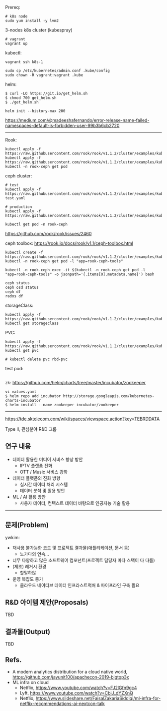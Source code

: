 Prereq:
```
# k8s node
sudo yum install -y lvm2

```

3-nodes k8s cluster (kubespray)
```
# vagrant
vagrant up
```

kubectl:
```
vagrant ssh k8s-1

sudo cp /etc/kubernetes/admin.conf .kube/config
sudo chown -R vagrant:vagrant .kube
```

helm:
```
$ curl -LO https://git.io/get_helm.sh
$ chmod 700 get_helm.sh
$ ./get_helm.sh

helm init --history-max 200
```
https://medium.com/@madeeshafernando/error-release-name-failed-namespaces-default-is-forbidden-user-99b3b6cb2720

----

Rook:
```
kubectl apply -f https://raw.githubusercontent.com/rook/rook/v1.1.2/cluster/examples/kubernetes/ceph/common.yaml
kubectl apply -f https://raw.githubusercontent.com/rook/rook/v1.1.2/cluster/examples/kubernetes/ceph/operator.yaml
kubectl -n rook-ceph get pod
```
ceph cluster:
```
# test
kubectl apply -f https://raw.githubusercontent.com/rook/rook/v1.1.2/cluster/examples/kubernetes/ceph/cluster-test.yaml

# production
kubectl apply -f https://raw.githubusercontent.com/rook/rook/v1.1.2/cluster/examples/kubernetes/ceph/cluster.yaml

kubectl get pod -n rook-ceph
```
https://github.com/rook/rook/issues/2460

ceph toolbox: https://rook.io/docs/rook/v1.1/ceph-toolbox.html
```
kubectl create -f https://raw.githubusercontent.com/rook/rook/v1.1.2/cluster/examples/kubernetes/ceph/toolbox.yaml
kubectl -n rook-ceph get pod -l "app=rook-ceph-tools"

kubectl -n rook-ceph exec -it $(kubectl -n rook-ceph get pod -l "app=rook-ceph-tools" -o jsonpath='{.items[0].metadata.name}') bash

ceph status
ceph osd status
ceph df
rados df

```

storageClass:
```
kubectl apply -f https://raw.githubusercontent.com/rook/rook/v1.1.2/cluster/examples/kubernetes/ceph/csi/rbd/storageclass.yaml
kubectl get storageclass
```

PVC:
```
kubectl apply -f https://raw.githubusercontent.com/rook/rook/v1.1.2/cluster/examples/kubernetes/ceph/csi/rbd/pvc.yaml
kubectl get pvc

# kubectl delete pvc rbd-pvc
```

test pod:
```
```

zk:
https://github.com/helm/charts/tree/master/incubator/zookeeper
```
vi values.yaml
$ helm repo add incubator http://storage.googleapis.com/kubernetes-charts-incubator
$ helm install --name zookeeper incubator/zookeeper
```
----

https://tde.sktelecom.com/wiki/spaces/viewspace.action?key=TEBRDDATA

Type II, 관심분야 R&D 그룹


## 연구 내용
- 데이터 활용한 미디어 서비스 향상 방안
  - IPTV 플랫폼 진화
  - OTT / Music 서비스 강화
- 데이터 플랫폼의 진화 방향
  - 실시간 데이터 처리 시스템
  - 데이터 분석 및 활용 방안
- ML / AI 활용 방안
  - 사용자 데이터, 컨텍스트 데이터 바탕으로 인공지능 기술 활용

----

## 문제(Problem)

ywkim:
- 재사용 불가능한 코드 및 프로젝트 결과물(애플리케이션, 문서 등)
  - 노가다의 연속...
- 너무 다양하고 많은 소프트웨어 컴포넌트(프로젝트 담당자 마다 스택이 다 다름)
- (제조) 레거시 환경
  - 할말하않
- 운영 복잡도 증가
  - 클라우드 네이티브 데이터 인프라스트럭처 & 파이프라인 구축 필요


## R&D 아이템 제안(Proposals)

TBD

## 결과물(Output)

TBD

## Refs.
- A modern analytics distribution for a cloud native world, https://github.com/jayunit100/apachecon-2019-bigtop3x
- ML infra on cloud
  - Netflix, https://www.youtube.com/watch?v=FJ2lGfn9gc4
  - Lyft, https://www.youtube.com/watch?v=CbiJ_dYZXnQ
  - Netflix, https://www.slideshare.net/FaisalZakariaSiddiqi/ml-infra-for-netflix-recommendations-ai-nextcon-talk
  